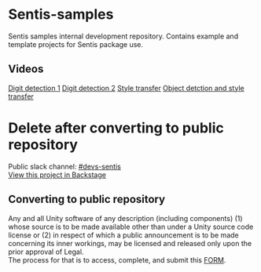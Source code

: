 # Sentis-samples
Sentis samples internal development repository. Contains example and template projects for Sentis package use.
## Videos
[Digit detection 1](https://www.youtube.com/watch?v=IofX0CAYdmU)
[Digit detection 2](https://www.youtube.com/watch?v=SrzjhxQSnW4)
[Style transfer](https://www.youtube.com/watch?v=dSzbDRQsNsg)
[Object detction and style transfer](https://www.youtube.com/watch?v=_J-Ll2SfOoY)


# Delete after converting to public repository
Public slack channel: [#devs-sentis](https://unity.slack.com/messages/CAFUH1CQN/) <br/>
[View this project in Backstage](https://backstage.corp.unity3d.com/catalog/default/component/sentis-samples) <br/>
## Converting to public repository
Any and all Unity software of any description (including components) (1) whose source is to be made available other than under a Unity source code license or (2) in respect of which a public announcement is to be made concerning its inner workings, may be licensed and released only upon the prior approval of Legal.  
The process for that is to access, complete, and submit this [FORM](https://docs.google.com/forms/d/e/1FAIpQLSe3H6PARLPIkWVjdB_zMvuIuIVtrqNiGlEt1yshkMCmCMirvA/viewform).
